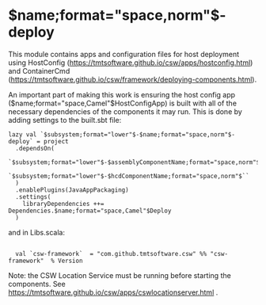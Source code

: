 # $name;format="space,norm"$-deploy

This module contains apps and configuration files for host deployment using 
HostConfig (https://tmtsoftware.github.io/csw/apps/hostconfig.html) and 
ContainerCmd (https://tmtsoftware.github.io/csw/framework/deploying-components.html).

An important part of making this work is ensuring the host config app ($name;format="space,Camel"$HostConfigApp) is built
with all of the necessary dependencies of the components it may run.  This is done by adding settings to the
built.sbt file:

```
lazy val `$subsystem;format="lower"$-$name;format="space,norm"$-deploy` = project
  .dependsOn(
    `$subsystem;format="lower"$-$assemblyComponentName;format="space,norm"$`,
    `$subsystem;format="lower"$-$hcdComponentName;format="space,norm"$``
  )
  .enablePlugins(JavaAppPackaging)
  .settings(
    libraryDependencies ++= Dependencies.$name;format="space,Camel"$Deploy
  )
```

and in Libs.scala:

```

  val `csw-framework`  = "com.github.tmtsoftware.csw" %% "csw-framework"  % Version

```

Note: the CSW Location Service must be running before starting the components.
See https://tmtsoftware.github.io/csw/apps/cswlocationserver.html .